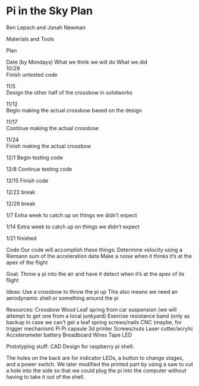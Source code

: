 # Pi in the Sky Plan
Ben Lepsch and Jonah Newman

Materials and Tools


Plan  

Date (by Mondays)
What we think we will do
What we did  
10/29  
Finish untested code


11/5  
Design the other half of the crossbow in solidworks


11/12  
Begin making the actual crossbow based on the design


11/17  
Continue making the actual crossbow


11/24  
Finish making the actual crossbow


12/1
Begin testing code


12/8
Continue testing code


12/15
Finish code


12/22
break


12/29 
break


1/7
Extra week to catch up on things we didn’t expect


1/14
Extra week to catch up on things we didn’t expect


1/21
finished




Code
Our code will accomplish these things:
Determine velocity using a Riemann sum of the acceleration data
Make a noise when it thinks it’s at the apex of the flight

Goal:
Throw a pi into the air and have it detect when it’s at the apex of its flight

Ideas:
Use a crossbow to throw the pi up
This also means we need an aerodynamic shell or something around the pi

Resources:
Crossbow
Wood
Leaf spring from car suspension (we will attempt to get one from a local junkyard)
Exercise resistance band (only as backup in case we can’t get a leaf spring
screws/nails
CNC (maybe, for trigger mechanism)
Pi
Pi capsule
3d printer
Screws/nuts
Laser cutter/acrylic
Accelerometer
battery
Breadboard
Wires
Tape
LED

Prototyping stuff:
CAD Design for raspberry pi shell:

The holes on the back are for indicator LEDs, a button to change stages, and a power switch.
We later modified the printed part by using a saw to cut a hole into the side so that we could plug the pi into the computer without having to take it out of the shell.


